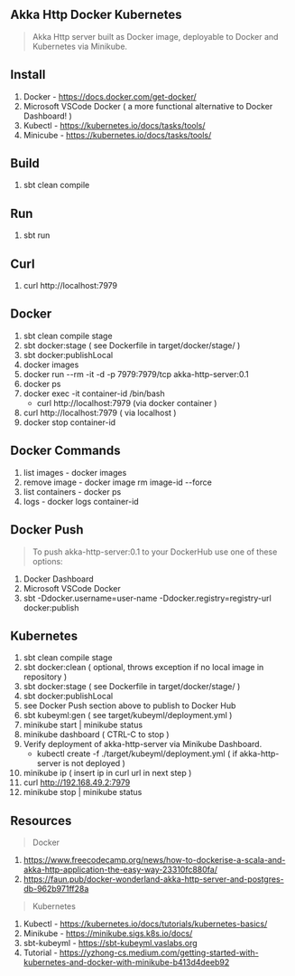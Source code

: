 Akka Http Docker Kubernetes
---------------------------
>Akka Http server built as Docker image, deployable to Docker and Kubernetes via Minikube.

Install
-------
1. Docker - https://docs.docker.com/get-docker/
2. Microsoft VSCode Docker ( a more functional alternative to Docker Dashboard! )
3. Kubectl - https://kubernetes.io/docs/tasks/tools/
4. Minicube - https://kubernetes.io/docs/tasks/tools/

Build
-----
1. sbt clean compile

Run
---
1. sbt run

Curl
----
1. curl http://localhost:7979

Docker
------
1. sbt clean compile stage
2. sbt docker:stage  ( see Dockerfile in target/docker/stage/ )
3. sbt docker:publishLocal
4. docker images
5. docker run --rm -it -d -p 7979:7979/tcp akka-http-server:0.1
6. docker ps
7. docker exec -it container-id /bin/bash
   * curl http://localhost:7979  (via docker container )
8. curl http://localhost:7979 ( via localhost )
9. docker stop container-id

Docker Commands
---------------
1. list images - docker images
2. remove image - docker image rm image-id --force
3. list containers - docker ps
4. logs - docker logs container-id

Docker Push
-----------
>To push akka-http-server:0.1 to your DockerHub use one of these options:
1. Docker Dashboard
2. Microsoft VSCode Docker
3. sbt -Ddocker.username=user-name -Ddocker.registry=registry-url docker:publish

Kubernetes
----------
1. sbt clean compile stage
2. sbt docker:clean  ( optional, throws exception if no local image in repository )
3. sbt docker:stage  ( see Dockerfile in target/docker/stage/ )
4. sbt docker:publishLocal
5. see Docker Push section above to publish to Docker Hub
6. sbt kubeyml:gen ( see target/kubeyml/deployment.yml )
7. minikube start | minikube status
8. minikube dashboard  ( CTRL-C to stop )
9. Verify deployment of akka-http-server via Minikube Dashboard.
   * kubectl create -f ./target/kubeyml/deployment.yml ( if akka-http-server is not deployed )
10. minikube ip  ( insert ip in curl url in next step )
11. curl http://192.168.49.2:7979
12. minikube stop | minikube status

Resources
---------
>Docker
1. https://www.freecodecamp.org/news/how-to-dockerise-a-scala-and-akka-http-application-the-easy-way-23310fc880fa/
2. https://faun.pub/docker-wonderland-akka-http-server-and-postgres-db-962b971ff28a
>Kubernetes
1. Kubectl - https://kubernetes.io/docs/tutorials/kubernetes-basics/
2. Minikube - https://minikube.sigs.k8s.io/docs/
3. sbt-kubeyml - https://sbt-kubeyml.vaslabs.org
4. Tutorial - https://yzhong-cs.medium.com/getting-started-with-kubernetes-and-docker-with-minikube-b413d4deeb92